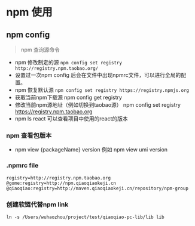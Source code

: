 # npm 使用
## npm config
> npm 查询源命令
* npm 修改制定的源 `npm config set registry http://registry.npm.taobao.org/ `
* 设置过一次npm config 后会在文件中出现npmrc文件，可以进行全局的配置。
* npm 恢复默认源 `npm config set registry https://registry.npmjs.org `
* 获取当前npm下载源 npm config get registry  
* 修改当前npm源地址（例如切换到taobao源） npm config set registry https://registry.npm.taobao.org
* npm ls react 可以查看项目中使用的react的版本

### npm 查看包版本
* npm view {packageName} version  例如 npm view umi version 

### .npmrc file
```
registry=http://registry.npm.taobao.org
@gome:registry=http://npm.qiaoqiaokeji.cn
@qiaoqiao:registry=http://maven.qiaoqiaokeji.cn/repository/npm-group
```

### 创建软链代替npm link
```
ln -s /Users/wuhaozhou/project/test/qiaoqiao-pc-lib/lib lib 
```
